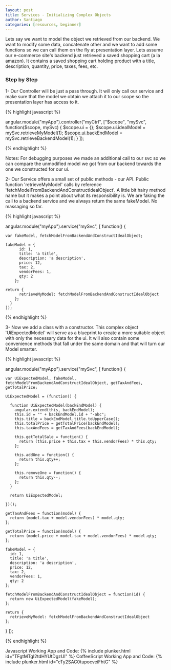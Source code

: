 ```yaml
---
layout: post
title: Services - Initializing Complex Objects
author: Santiago
categories: [resources, beginner]
---
```


Lets say we want to model the object we retrieved from our backend. We want to modify some data, concatenate other and we want to add some functions so we can call them on the fly at presentation layer. Lets assume our e-commerce site's backend just retrieved a saved shopping cart (a la amazon). It contains a saved shopping cart holding product with a title, description, quantity, price, taxes, fees, etc.

### Step by Step

1- Our Controller will be just a pass through. It will only call our service and make sure that the model we obtain we attach it to our scope so the presentation layer has access to it.

{% highlight javascript %}

angular.module("myApp").controller("myCtrl", ["$scope", "mySvc", function($scope, mySvc) {
    $scope.ui = {};
    $scope.ui.idealModel = mySvc.retrieveMyModel(1);
    $scope.ui.backEndModel = mySvc.retrieveBackendModel(1);
  }
]);

{% endhighlight %}

Notes: For debugging purposes we made an additional call to our svc so we can compare the unmodified model we got from our backend towards the one we constructed for our ui.

2- Our Service offers a small set of public methods - our API. Public function 'retrieveMyModel' calls by reference 'fetchModelFromBackendAndConstructIdealObject'.
A little bit hairy method name but it makes a point about what its responsibility is. We are faking the call to a backend service and we always return the same fakeModel. No massaging so far.

{% highlight javascript %}

angular.module("myApp").service("mySvc", [ function() {

    var fakeModel, fetchModelFromBackendAndConstructIdealObject;

    fakeModel = {
          id: 1,
          title: 'a title',
          description: 'a description',
          price: 12,
          tax: 2,
          vendorFees: 1,
          qty: 2
        };

    return {
          retrieveMyModel: fetchModelFromBackendAndConstructIdealObject
        };
      }
    ]);

{% endhighlight %}

3- Now we add a class with a constructor. This complex object 'UiExpectedModel' will serve as a blueprint to create a more suitable object with only the necessary data for the ui.
It will also contain some convenience methods that fall under the same domain and that will turn our Model smarter.

{% highlight javascript %}

angular.module("myApp").service("mySvc", [ function() {

    var UiExpectedModel, fakeModel, fetchModelFromBackendAndConstructIdealObject, getTaxAndFees, getTotalPrice;

    UiExpectedModel = (function() {

      function UiExpectedModel(backEndModel) {
        angular.extend(this, backEndModel);
        this.id = "" + backEndModel.id + "-abc";
        this.title = backEndModel.title.toUpperCase();
        this.totalPrice = getTotalPrice(backEndModel);
        this.taxAndFees = getTaxAndFees(backEndModel);

        this.getTotalSale = function() {
          return (this.price + this.tax + this.vendorFees) * this.qty;
        };

        this.addOne = function() {
          return this.qty++;
        };

        this.removeOne = function() {
          return this.qty--;
        };
      }

      return UiExpectedModel;

    })();

    getTaxAndFees = function(model) {
      return (model.tax + model.vendorFees) * model.qty;
    };

    getTotalPrice = function(model) {
      return (model.price + model.tax + model.vendorFees) * model.qty;
    };

    fakeModel = {
      id: 1,
      title: 'a title',
      description: 'a description',
      price: 12,
      tax: 2,
      vendorFees: 1,
      qty: 2
    };

    fetchModelFromBackendAndConstructIdealObject = function(id) {
      return new UiExpectedModel(fakeModel);
    };

    return {
      retrieveMyModel: fetchModelFromBackendAndConstructIdealObject
    };
  }
]);

{% endhighlight %}

Javascript Working App and Code: {% include plunker.html id="TFgtMTgI2tdHYUtDgzUl" %}
CoffeeScript Working App and Code: {% include plunker.html id="cTy2SAC0tupocveiFhtG" %}
